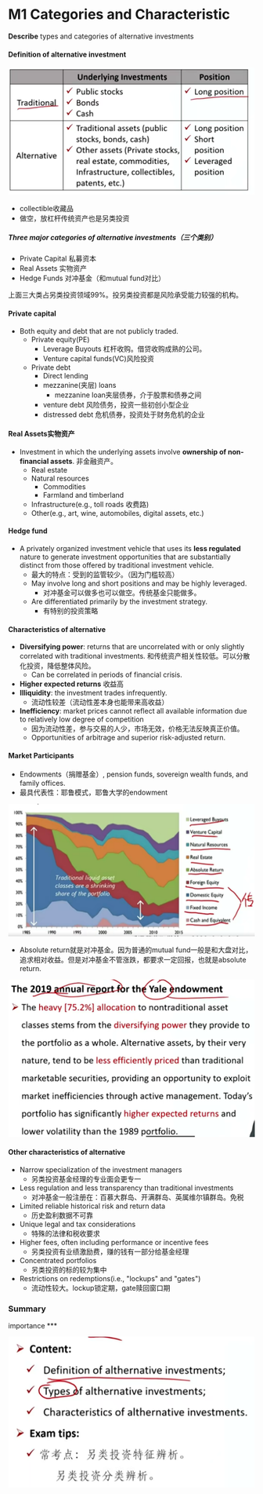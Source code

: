 # M1 Categories and Characteristic

**Describe** types and categories of alternative investments

#### Definition of alternative investment

![image-20230624193622558](./assets/image-20230624193622558.png)

- collectible收藏品
- 做空，放杠杆传统资产也是另类投资

##### Three major categories of alternative investments（三个类别）

- Private Capital 私募资本 
- Real Assets 实物资产
- Hedge Funds 对冲基金（和mutual fund对比）

上面三大类占另类投资领域99%。投另类投资都是风险承受能力较强的机构。

#### Private capital

- Both equity and debt that are not publicly traded.
  - Private equity(PE)
    - Leverage Buyouts 杠杆收购。借贷收购成熟的公司。
    - Venture capital funds(VC)风险投资
  - Private debt
    - Direct lending
    - mezzanine(夹层) loans
      - mezzanine loan夹层债券，介于股票和债券之间
    - venture debt 风险债务，投资一些初创小型企业
    - distressed debt 危机债券，投资处于财务危机的企业

#### Real Assets实物资产

- Investment in which the underlying assets involve **ownership of non-financial assets**. 非金融资产。
  - Real estate
  - Natural resources
    - Commodities
    - Farmland and timberland
  - Infrastructure(e.g., toll roads 收费路)
  - Other(e.g., art, wine, automobiles, digital assets, etc.)

#### Hedge fund

- A privately organized investment vehicle that uses its **less regulated** nature to generate investment opportunities that are substantially distinct from those offered by traditional investment vehicle.
  - 最大的特点：受到的监管较少。（因为门槛较高）
  - May involve long and short positions and may be highly leveraged.
    - 对冲基金可以做多也可以做空。传统基金只能做多。
  - Are differentiated primarily by the investment strategy.
    - 有特别的投资策略

#### Characteristics of alternative

- **Diversifying power**: returns that are uncorrelated with or only slightly correlated with traditional investments. 和传统资产相关性较低。可以分散化投资，降低整体风险。
  - Can be correlated in periods of financial crisis.
- **Higher expected returns** 收益高
- **Illiquidity**: the investment trades infrequently.
  - 流动性较差（流动性差本身也能带来高收益）
- **Inefficiency**: market prices cannot reflect all available information due to relatively low degree of competition
  - 因为流动性差，参与交易的人少，市场无效，价格无法反映真正价值。
  - Opportunities of arbitrage and superior risk-adjusted return.

#### Market Participants

- Endowments（捐赠基金）, pension funds, sovereign wealth funds, and family offices.
- 最具代表性：耶鲁模式，耶鲁大学的endowment

![image-20230624202150569](./assets/image-20230624202150569.png)

- Absolute return就是对冲基金。因为普通的mutual fund一般是和大盘对比，追求相对收益。但是对冲基金不管涨跌，都要求一定回报，也就是absolute return.

![image-20230624202358124](./assets/image-20230624202358124.png)

#### Other characteristics of alternative

- Narrow specialization of the investment managers
  - 另类投资基金经理的专业面会更专一
- Less regulation and less transparency than traditional investments
  - 对冲基金一般注册在：百慕大群岛、开满群岛、英属维尔镇群岛。免税
- Limited reliable historical risk and return data
  - 历史盈利数据不可靠
- Unique legal and tax considerations
  - 特殊的法律和税收要求
- Higher fees, often including performance or incentive fees
  - 另类投资有业绩激励费，赚的钱有一部分给基金经理
- Concentrated portfolios
  - 另类投资的标的较为集中
- Restrictions on redemptions(i.e., "lockups" and "gates")
  - 流动性较大。lockup锁定期，gate赎回窗口期

### Summary

importance \*\*\*

![image-20230624203251275](./assets/image-20230624203251275.png)































